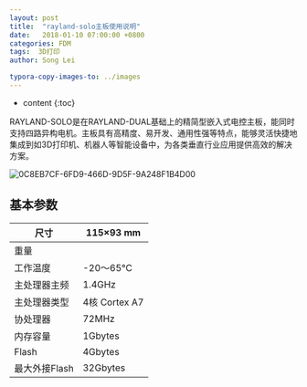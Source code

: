 ```yaml
---
layout: post
title:  "rayland-solo主板使用说明"
date:   2018-01-10 07:00:00 +0800
categories: FDM 
tags:  3D打印 
author: Song Lei

typora-copy-images-to: ../images
---
```


* content
{:toc}

RAYLAND-SOLO是在RAYLAND-DUAL基础上的精简型嵌入式电控主板，能同时支持四路异构电机。主板具有高精度、易开发、通用性强等特点，能够灵活快捷地集成到如3D打印机、机器人等智能设备中，为各类垂直行业应用提供高效的解决方案。



![0C8EB7CF-6FD9-466D-9D5F-9A248F1B4D00]({{site.baseurl}}/images/0C8EB7CF-6FD9-466D-9D5F-9A248F1B4D00.png)




## 基本参数

| 尺寸        | 115×93 mm    |
| --------- | ------------ |
| 重量        |              |
| 工作温度      | -20～65℃      |
| 主处理器主频    | 1.4GHz       |
| 主处理器类型    | 4核 Cortex A7 |
| 协处理器      | 72MHz        |
| 内存容量      | 1Gbytes      |
| Flash     | 4Gbytes      |
| 最大外接Flash | 32Gbytes     |



